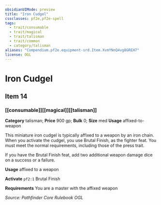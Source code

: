 ```yaml
---
obsidianUIMode: preview
title: "Iron Cudgel"
cssclasses: pf2e,pf2e-spell
tags:
  - trait/consumable
  - trait/magical
  - trait/talisman
  - trait/common
  - category/talisman
aliases: "Compendium.pf2e.equipment-srd.Item.XvmYNnQ4vg8GREH7"
license: OGL
---
```

# Iron Cudgel
## Item 14
### [[consumable]][[magical]][[talisman]]

**Category** talisman; 
**Price** 900 gp; 
**Bulk** 0; **Size** med
**Usage** affixed-to-weapon

This miniature iron cudgel is typically affixed to a weapon by an iron chain. When you activate the cudgel, you use Brutal Finish, as the fighter feat. You must meet the normal requirements, including those of the press trait.

If you have the Brutal Finish feat, add two additional weapon damage dice on a success or a failure.

**Usage** affixed to a weapon

**Activate** `pf2:1` Brutal Finish

**Requirements** You are a master with the affixed weapon

*Source: Pathfinder Core Rulebook*
*OGL*